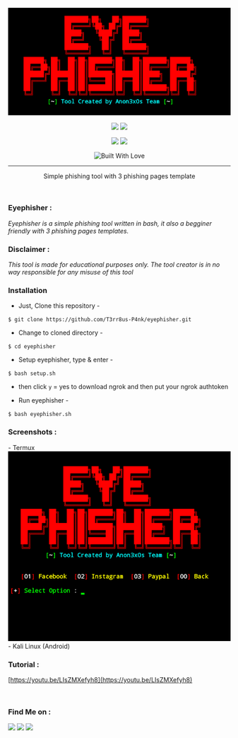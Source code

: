 <p align="center">
<img src="https://raw.githubusercontent.com/T3rr8us-P4nk/eyephisher/main/images/Screenshot_2021_1227_214554.png">
</p>
<p align="center">
<img src="https://img.shields.io/badge/Author-Terrius--Punk-cyan?style=flat-square">
<img src="https://img.shields.io/badge/Written-In--Bash-cyan?style=flat-square">
</p>
<p align="center">
<img src="https://img.shields.io/github/stars/T3rr8us-P4nk/eyephisher?style=for-the-badge">
<img src="https://img.shields.io/badge/Version-1.0-green?style=for-the-badge">
</p>
<p align="center">
  <a><img title="Built With Love" src="https://forthebadge.com/images/badges/built-with-love.svg" ></a>
 </p>
<hr>
<p align="center">
Simple phishing tool with 3 phishing pages template
</p>
<br>
<p align="center"><h3> Eyephisher :</h3>
<i>Eyephisher is a simple phishing tool written in bash, it also a begginer friendly with 3 phishing pages templates.</i></p>

<p align="center"><h3> Disclaimer :</h3>
<i>This tool is made for educational purposes only. The tool creator is in no way responsible for any misuse of this tool</i></p>

### Installation

- Just, Clone this repository -
```
$ git clone https://github.com/T3rr8us-P4nk/eyephisher.git
```

- Change to cloned directory - 
```
$ cd eyephisher
```
- Setup eyephisher, type & enter -
```
$ bash setup.sh
```
- then click `y` = yes to download ngrok and then put your ngrok authtoken

- Run eyephisher -
```
$ bash eyephisher.sh
```

### Screenshots :
<p align="left">
- Termux
<img src="https://raw.githubusercontent.com/T3rr8us-P4nk/eyephisher/main/images/Screenshot_2021_1227_213646.png">
- Kali Linux (Android)

</p>

### Tutorial :
[https://youtu.be/LIsZMXefyh8](https://youtu.be/LIsZMXefyh8)

<br>

### Find Me on :
<p align="left">
  <a href="https://github.com/T3rr8us-P4nk" target="_blank"><img src="https://img.shields.io/badge/Github-Terrius--Punk-green?style=for-the-badge&logo=github"></a>
  <a href="https://www.instagram.com/tahmid.rayat" target="_blank"><img src="https://img.shields.io/badge/FB-@TerriusPunk-blue?style=for-the-badge&logo=facebook"></a>
  <a href="https://m.me/jamescarl.retiza.9" target="_blank"><img src="https://img.shields.io/badge/Chat-Messenger-blue?style=for-the-badge&logo=messenger"></a>
</p>
